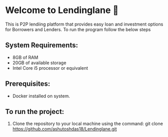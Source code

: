 # Welcome to Lendinglane 🚀

This is P2P lendiing platform that provides easy loan and investment options for Borrowers and Lenders. To run the program follow the below steps

## System Requirements:
- 8GB of RAM
- 20GB of available storage
- Intel Core i5 processor or equivalent

## Prerequisites:
- Docker installed on system.

## To run the project:
1. Clone the repository to your local machine using the command:
git clone https://github.com/ashutoshdas18/Lendinglane.git

